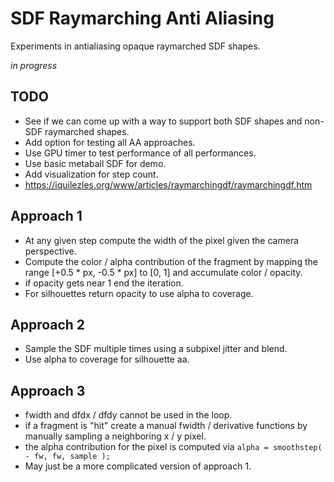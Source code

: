 # SDF Raymarching Anti Aliasing

Experiments in antialiasing opaque raymarched SDF shapes.

_in progress_

## TODO

- See if we can come up with a way to support both SDF shapes and non-SDF raymarched shapes.
- Add option for testing all AA approaches.
- Use GPU timer to test performance of all performances.
- Use basic metaball SDF for demo.
- Add visualization for step count.
- https://iquilezles.org/www/articles/raymarchingdf/raymarchingdf.htm

## Approach 1

- At any given step compute the width of the pixel given the camera perspective.
- Compute the color / alpha contribution of the fragment by mapping the range [+0.5 * px, -0.5 * px] to [0, 1] and accumulate color / opacity.
- if opacity gets near 1 end the iteration.
- For silhouettes return opacity to use alpha to coverage.

## Approach 2

- Sample the SDF multiple times using a subpixel jitter and blend.
- Use alpha to coverage for silhouette aa.

## Approach 3

- fwidth and dfdx / dfdy cannot be used in the loop.
- if a fragment is "hit" create a manual fwidth / derivative functions by manually sampling a neighboring x / y pixel.
- the alpha contribution for the pixel is computed via `alpha = smoothstep( - fw, fw, sample );`
- May just be a more complicated version of approach 1. 

